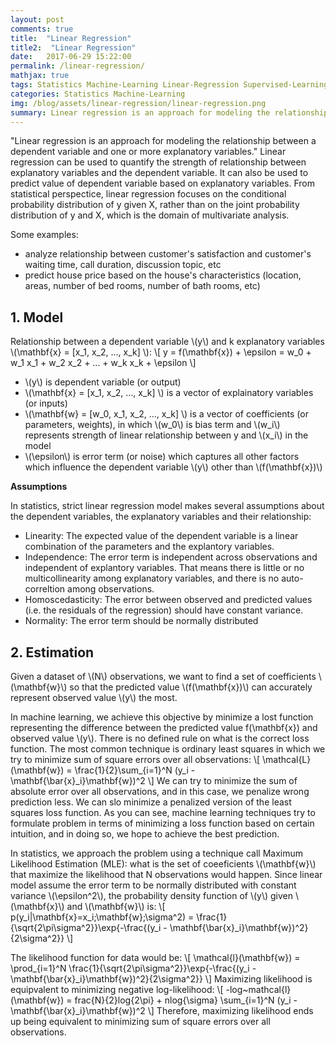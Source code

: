 ```yaml
---
layout: post
comments: true
title:  "Linear Regression"
title2:  "Linear Regression"
date:   2017-06-29 15:22:00
permalink: /linear-regression/
mathjax: true
tags: Statistics Machine-Learning Linear-Regression Supervised-Learning
categories: Statistics Machine-Learning
img: /blog/assets/linear-regression/linear-regression.png
summary: Linear regression is an approach for modeling the relationship between a scalar dependent variable y and one or more explanatory variables (or independent variables) denoted X...
---
```



"Linear regression is an approach for modeling the relationship between a dependent variable and one or more explanatory variables."  Linear regression can be used to quantify the strength of relationship between explanatory variables and the dependent variable. It can also be used to predict value of dependent variable based on explanatory variables.
From statistical perspectice, linear regression focuses on the conditional probability distribution of y given X, rather than on the joint probability distribution of y and X, which is the domain of multivariate analysis.

Some examples:
- analyze relationship between customer's satisfaction and customer's waiting time, call duration, discussion topic, etc
- predict house price based on the house's characteristics (location, areas, number of bed rooms, number of bath rooms, etc)

## 1. Model
Relationship between a dependent variable \\(y\\) and k explanatory variables \\(\mathbf{x} = [x_1, x_2, ..., x_k] \\):
\\[
y = f(\mathbf{x}) + \epsilon = w_0 + w_1 x_1 + w_2 x_2 + ... + w_k x_k + \epsilon 
\\]
* \\(y\\) is dependent variable (or output)
* \\(\mathbf{x} = [x_1, x_2, ..., x_k] \\) is a vector of explainatory variables (or inputs) 
* \\(\mathbf{w} = [w_0, x_1, x_2, ..., x_k] \\) is a vector of coefficients (or parameters, weights), in which \\(w_0\\) is bias term and \\(w_i\\) represents strength of linear relationship between y and \\(x_i\\) in the model
* \\(\epsilon\\) is error term (or noise) which captures all other factors which influence the dependent variable \\(y\\) other than \\(f(\mathbf{x})\\)

__Assumptions__

In statistics, strict linear regression model makes several assumptions about the dependent variables, the explanatory variables and their relationship:
* Linearity: The expected value of the dependent variable is a linear combination of the parameters and the explantory variables.
* Independence: The error term is independent across observations and independent of explantory variables. That means there is little or no multicollinearity among explanatory variables, and there is no auto-correltion among observations.
* Homoscedasticity: The error between observed and predicted values (i.e. the residuals of the regression) should have constant variance.
* Normality: The error term should be normally distributed

## 2. Estimation
Given a dataset of \\(N\\) observations, we want to find a set of coefficients \\(\mathbf{w}\\) so that the predicted value \\(f(\mathbf{x})\\) can accurately represent observed value \\(y\\) the most.

In machine learning, we achieve this objective by minimize a lost function representing the difference between the predicted value f(\mathbf{x}) and observed value \\(y\\). There is no defined rule on what is the correct loss function. The most common technique is ordinary least squares in which we try to minimize sum of square errors over all observations:
\\[
\mathcal{L}(\mathbf{w}) = \frac{1}{2}\sum_{i=1}^N (y\_i - \mathbf{\bar{x}\_i}\mathbf{w})^2
\\]
We can try to minimize the sum of absolute error over all observations, and in this case, we penalize wrong prediction less. We can slo minimize a penalized version of the least squares loss function. As you can see, machine learning techniques try to formulate problem in terms of minimizing a loss function based on certain intuition, and in doing so, we hope to achieve the best prediction.

In statistics, we approach the problem using a technique call Maximum Likelihood Estimation (MLE): what is the set of coeeficients \\(\mathbf{w}\\) that maximize the likelihood that N observations would happen. Since linear model assume the error term to be normally distributed with constant variance \\(\epsilon^2\\), the probability density function of \\(y\\) given \\(\mathbf{x}\\) and \\(\mathbf{w}\\) is:
\\[
p(y_i|\mathbf{x}=x_i;\mathbf{w};\sigma^2) = \frac{1}{\sqrt{2\pi\sigma^2}}\exp{-\frac{(y\_i - \mathbf{\bar{x}\_i}\mathbf{w})^2}{2\sigma^2}}
\\]

The likelihood function for data would be:
\\[
\mathcal{l}(\mathbf{w}) = \prod_{i=1}^N \frac{1}{\sqrt{2\pi\sigma^2}}\exp{-\frac{(y\_i - \mathbf{\bar{x}\_i}\mathbf{w})^2}{2\sigma^2}}
\\]
Maximizing likelihood is equipvalent to minimizing negative log-likelihood:
\\[
\-log~mathcal{l}(\mathbf{w}) = frac{N}{2}log{2\pi} + nlog{\sigma} \sum_{i=1}^N (y\_i - \mathbf{\bar{x}\_i}\mathbf{w})^2
\\]
Therefore, maximizing likelihood ends up being equivalent to minimizing sum of square errors over all observations.
